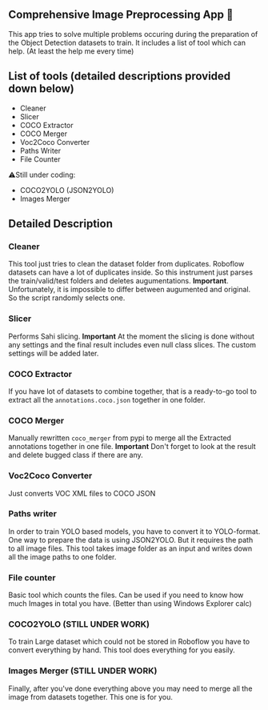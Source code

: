 ## Comprehensive Image Preprocessing App 🚀

This app tries to solve multiple problems occuring during the preparation of the Object Detection datasets to train.
It includes a list of tool which can help. (At least the help me every time)

## List of tools (detailed descriptions provided down below)

- Cleaner
- Slicer
- COCO Extractor
- COCO Merger
- Voc2Coco Converter
- Paths Writer
- File Counter

⚠️Still under coding:
- COCO2YOLO (JSON2YOLO)
- Images Merger
 
## Detailed Description
### Cleaner
This tool just tries to clean the dataset folder from duplicates. Roboflow datasets can have a lot of duplicates inside. So this instrument just parses the train/valid/test folders and deletes augumentations.
**Important**. Unfortunately, it is impossible to differ between augumented and original. So the script randomly selects one.

### Slicer
Performs Sahi slicing.
**Important** At the moment the slicing is done without any settings and the final result includes even null class slices. The custom settings will be added later.

### COCO Extractor
If you have lot of datasets to combine together, that is a ready-to-go tool to extract all the `annotations.coco.json` together in one folder.

### COCO Merger
Manually rewritten `coco_merger` from pypi to merge all the Extracted annotations together in one file.
**Important** Don't forget to look at the result and delete bugged class if there are any.

### Voc2Coco Converter
Just converts VOC XML files to COCO JSON

### Paths writer
In order to train YOLO based models, you have to convert it to YOLO-format. One way to prepare the data is using JSON2YOLO. But it requires the path to all image files. This tool takes image folder as an input and writes down all the image paths to one folder.

### File counter
Basic tool which counts the files. Can be used if you need to know how much Images in total you have. (Better than using Windows Explorer calc)

### COCO2YOLO (STILL UNDER WORK)
To train Large dataset which could not be stored in Roboflow you have to convert everything by hand. This tool does everything for you easily.

### Images Merger (STILL UNDER WORK)
  Finally, after you've done everything above you may need to merge all the image from datasets together. This one is for you. 

  
